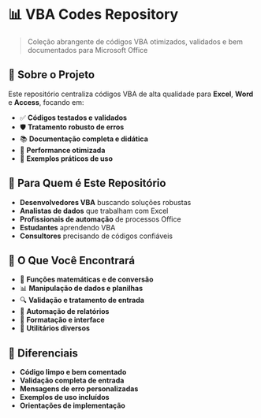 
# 📊 VBA Codes Repository

> Coleção abrangente de códigos VBA otimizados, validados e bem documentados para Microsoft Office

## 🎯 **Sobre o Projeto**

Este repositório centraliza códigos VBA de alta qualidade para **Excel**, **Word** e **Access**, focando em:

- ✅ **Códigos testados e validados**
- 🛡️ **Tratamento robusto de erros**
- 📚 **Documentação completa e didática**
- 🚀 **Performance otimizada**
- 🔧 **Exemplos práticos de uso**

## 🎯 **Para Quem é Este Repositório**

- **Desenvolvedores VBA** buscando soluções robustas
- **Analistas de dados** que trabalham com Excel
- **Profissionais de automação** de processos Office
- **Estudantes** aprendendo VBA
- **Consultores** precisando de códigos confiáveis

## 📁 **O Que Você Encontrará**

- 🔢 **Funções matemáticas e de conversão**
- 📊 **Manipulação de dados e planilhas**
- 🔍 **Validação e tratamento de entrada**
- 📝 **Automação de relatórios**
- 🎨 **Formatação e interface**
- 🔧 **Utilitários diversos**

## 🚀 **Diferenciais**

- **Código limpo e bem comentado**
- **Validação completa de entrada**
- **Mensagens de erro personalizadas**
- **Exemplos de uso incluídos**
- **Orientações de implementação**


